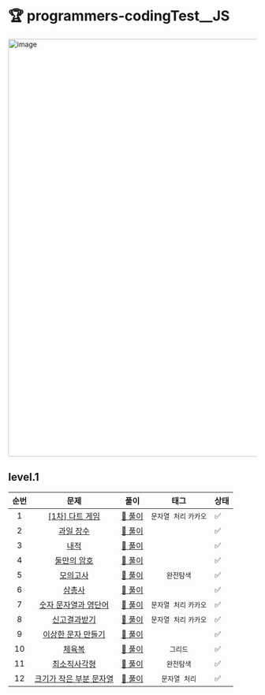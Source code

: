 # 🏆 programmers-codingTest__JS

<img width="848" alt="image" src="https://user-images.githubusercontent.com/76567238/234254347-4b1883dc-05e3-426b-a87c-582952d30133.png">


## level.1

|순번| 문제                                                                                | 풀이                         | 태그             |상태 |
|:-:|:---------------------------------------------------------------------------------:|-----------------------------|:----------------:|---|
|1 | [[1차] 다트 게임](https://school.programmers.co.kr/learn/courses/30/lessons/17682)    | [:memo:  풀이][1차 다트게임]    |`문자열 처리` `카카오` |✅|
|2 | [과일 장수](https://school.programmers.co.kr/learn/courses/30/lessons/135808)        | [:memo:  풀이][과일 장수]       |                  |✅|
|3 | [내적](https://school.programmers.co.kr/learn/courses/30/lessons/70128)             | [:memo:  풀이][내적]           |                  |✅|
|4 | [둘만의 암호](https://school.programmers.co.kr/learn/courses/30/lessons/155652)       | [:memo:  풀이][둘만의 암호]      |                  |✅|
|5 | [모의고사](https://school.programmers.co.kr/learn/courses/30/lessons/42840)          | [:memo:  풀이][모의고사]         | `완전탐색`         |✅|
|6 | [삼총사](https://school.programmers.co.kr/learn/courses/30/lessons/131705)          |[:memo:  풀이][삼총사]            |                  |✅|
|7 | [숫자 문자열과 영단어](https://school.programmers.co.kr/learn/courses/30/lessons/81301) |[:memo:  풀이][숫자 문자열과 영단어] |`문자열 처리` `카카오`|✅|
|8 | [신고결과받기](https://school.programmers.co.kr/learn/courses/30/lessons/92334)       |[:memo:  풀이][신고 결과 받기]      |`문자열 처리` `카카오`|✅|
|9 | [이상한 문자 만들기](https://school.programmers.co.kr/learn/courses/30/lessons/12930)  |[:memo:  풀이][이상한 문자 만들기]   |                  |✅|
|10| [체육복](https://school.programmers.co.kr/learn/courses/30/lessons/42862)           |[:memo:  풀이][체육복]            |`그리드`            |✅|
|11| [최소직사각형](https://school.programmers.co.kr/learn/courses/30/lessons/86491)       |[:memo:  풀이][최소직사각형]        |`완전탐색`          |✅|
|12| [크기가 작은 부분 문자열](https://school.programmers.co.kr/learn/courses/30/lessons/147355)|[:memo:  풀이][최소직사각형]     |`문자열 처리`        |✅|

[1차 다트게임]:  /level.1/%5B1%EC%B0%A8%5D%EB%8B%A4%ED%8A%B8_%EA%B2%8C%EC%9E%84.js   
[과일 장수]: /level.1/%EA%B3%BC%EC%9D%BC%20%EC%9E%A5%EC%88%98.js   
[내적]: /level.1/%EB%82%B4%EC%A0%81.js   
[둘만의 암호]: /level.1/%EB%91%98%EB%A7%8C%EC%9D%98%20%EC%95%94%ED%98%B8.js   
[모의고사]: /level.1/%EB%AA%A8%EC%9D%98%EA%B3%A0%EC%82%AC.js   
[삼총사]: /level.1/%EC%82%BC%EC%B4%9D%EC%82%AC.js
[숫자 문자열과 영단어]: /level.1/%EC%88%AB%EC%9E%90%20%EB%AC%B8%EC%9E%90%EC%97%B4%EA%B3%BC%20%EC%98%81%EB%8B%A8%EC%96%B4.js
[신고 결과 받기]: /level.1/%EC%8B%A0%EA%B3%A0%EA%B2%B0%EA%B3%BC%EB%B0%9B%EA%B8%B0.js
[이상한 문자 만들기]: /level.1/%EC%9D%B4%EC%83%81%ED%95%9C%20%EB%AC%B8%EC%9E%90%20%EB%A7%8C%EB%93%A4%EA%B8%B0.js
[체육복]: /level.1/%EC%B2%B4%EC%9C%A1%EB%B3%B5.js
[최소직사각형]: /level.1/%EC%B5%9C%EC%86%8C%EC%A7%81%EC%82%AC%EA%B0%81%ED%98%95.js
[크기가 작은 부분 문자열]: /level.1/%ED%81%AC%EA%B8%B0%EA%B0%80%20%EC%9E%91%EC%9D%80%20%EB%B6%80%EB%B6%84%20%EB%AC%B8%EC%9E%90%EC%97%B4.js
